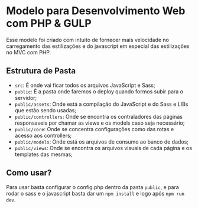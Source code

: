 # Modelo para Desenvolvimento Web com PHP & GULP

Esse modelo foi criado com intuito de fornecer mais velocidade no carregamento das estilizações e do javascript em especial das estilizações no MVC com PHP.

## Estrutura de Pasta

* `src`: É onde vai ficar todos os arquivos JavaScript e Sass;
* `public`: É a pasta onde faremos o deploy quando formos subir para o servidor;
* `public/assets`: Onde está a compilação do JavaScript e do Sass e LIBs que estão sendo usadas;
* `public/controllers`: Onde se encontra os contraladores das páginas responsaveis por chamar as views e os models caso seja necessário;
* `public/core`: Onde se concentra configurações como das rotas e acesso aos controllers;
* `public/models`: Onde está os arquivos de consumo ao banco de dados;
* `public/views`: Onde se encontra os arquivos visuais de cada página e os templates das mesmas;

## Como usar?

Para usar basta configurar o config.php dentro da pasta `public`, e para rodar o sass e o javascript basta dar um `npm install` e logo após `npm run dev`.